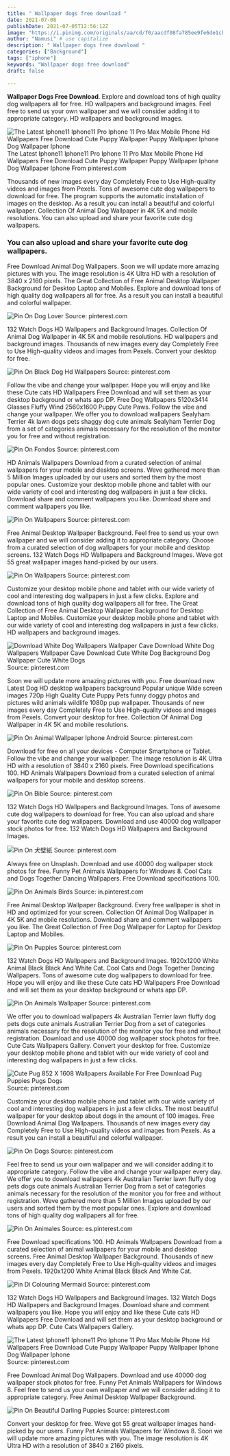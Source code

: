 ```yaml
---
title: " Wallpaper dogs free download "
date: 2021-07-08
publishDate: 2021-07-05T12:56:12Z
image: "https://i.pinimg.com/originals/aa/cd/f0/aacdf08fa785ee9fe6de1cbd4b1d7aa6.jpg"
author: "Namusi" # use capitalize
description: " Wallpaper dogs free download "
categories: ["Background"]
tags: ["iphone"]
keywords: "Wallpaper dogs free download"
draft: false

---
```



**Wallpaper Dogs Free Download**. Explore and download tons of high quality dog wallpapers all for free. HD wallpapers and background images. Feel free to send us your own wallpaper and we will consider adding it to appropriate category. HD wallpapers and background images.

![The Latest Iphone11 Iphone11 Pro Iphone 11 Pro Max Mobile Phone Hd Wallpapers Free Download Cute Puppy Wallpaper Puppy Wallpaper Iphone Dog Wallpaper Iphone](https://i.pinimg.com/originals/4a/26/d4/4a26d4b9d400ae2ce0fe6e8274dcdd02.png "The Latest Iphone11 Iphone11 Pro Iphone 11 Pro Max Mobile Phone Hd Wallpapers Free Download Cute Puppy Wallpaper Puppy Wallpaper Iphone Dog Wallpaper Iphone")
The Latest Iphone11 Iphone11 Pro Iphone 11 Pro Max Mobile Phone Hd Wallpapers Free Download Cute Puppy Wallpaper Puppy Wallpaper Iphone Dog Wallpaper Iphone From pinterest.com


Thousands of new images every day Completely Free to Use High-quality videos and images from Pexels. Tons of awesome cute dog wallpapers to download for free. The program supports the automatic installation of images on the desktop. As a result you can install a beautiful and colorful wallpaper. Collection Of Animal Dog Wallpaper in 4K 5K and mobile resolutions. You can also upload and share your favorite cute dog wallpapers.

### You can also upload and share your favorite cute dog wallpapers.

Free Download Animal Dog Wallpapers. Soon we will update more amazing pictures with you. The image resolution is 4K Ultra HD with a resolution of 3840 x 2160 pixels. The Great Collection of Free Animal Desktop Wallpaper Background for Desktop Laptop and Mobiles. Explore and download tons of high quality dog wallpapers all for free. As a result you can install a beautiful and colorful wallpaper.


![Pin On Dog Lover](https://i.pinimg.com/736x/51/a6/8a/51a68aea9bccc40e5d1f6dbb2a1dac16.jpg "Pin On Dog Lover")
Source: pinterest.com

132 Watch Dogs HD Wallpapers and Background Images. Collection Of Animal Dog Wallpaper in 4K 5K and mobile resolutions. HD wallpapers and background images. Thousands of new images every day Completely Free to Use High-quality videos and images from Pexels. Convert your desktop for free.

![Pin On Black Dog Hd Wallpapers](https://i.pinimg.com/originals/b8/91/cf/b891cfd3d99b62f60a9def6a109f1890.jpg "Pin On Black Dog Hd Wallpapers")
Source: pinterest.com

Follow the vibe and change your wallpaper. Hope you will enjoy and like these Cute cats HD Wallpapers Free Download and will set them as your desktop background or whats app DP. Free Dog Wallpapers 5120x3414 Glasses Fluffy Wind 2560x1600 Puppy Cute Paws. Follow the vibe and change your wallpaper. We offer you to download wallpapers Sealyham Terrier 4k lawn dogs pets shaggy dog cute animals Sealyham Terrier Dog from a set of categories animals necessary for the resolution of the monitor you for free and without registration.

![Pin On Fondos](https://i.pinimg.com/originals/bc/b3/c9/bcb3c96fbec83402e7444cd68ca11409.jpg "Pin On Fondos")
Source: pinterest.com

HD Animals Wallpapers Download from a curated selection of animal wallpapers for your mobile and desktop screens. Weve gathered more than 5 Million Images uploaded by our users and sorted them by the most popular ones. Customize your desktop mobile phone and tablet with our wide variety of cool and interesting dog wallpapers in just a few clicks. Download share and comment wallpapers you like. Download share and comment wallpapers you like.

![Pin On Wallpapers](https://i.pinimg.com/564x/8c/df/58/8cdf588d2e0ecbcca6d97df277d71779.jpg "Pin On Wallpapers")
Source: pinterest.com

Free Animal Desktop Wallpaper Background. Feel free to send us your own wallpaper and we will consider adding it to appropriate category. Choose from a curated selection of dog wallpapers for your mobile and desktop screens. 132 Watch Dogs HD Wallpapers and Background Images. Weve got 55 great wallpaper images hand-picked by our users.

![Pin On Wallpapers](https://i.pinimg.com/originals/b4/f0/92/b4f092523a7659c96ecdadcf33e57814.jpg "Pin On Wallpapers")
Source: pinterest.com

Customize your desktop mobile phone and tablet with our wide variety of cool and interesting dog wallpapers in just a few clicks. Explore and download tons of high quality dog wallpapers all for free. The Great Collection of Free Animal Desktop Wallpaper Background for Desktop Laptop and Mobiles. Customize your desktop mobile phone and tablet with our wide variety of cool and interesting dog wallpapers in just a few clicks. HD wallpapers and background images.

![Download White Dog Wallpapers Wallpaper Cave Download White Dog Wallpapers Wallpaper Cave Download Cute White Dog Background Dog Wallpaper Cute White Dogs](https://i.pinimg.com/originals/8b/d1/e0/8bd1e0ab5f96bdf198485f16f0ddd5d2.jpg "Download White Dog Wallpapers Wallpaper Cave Download White Dog Wallpapers Wallpaper Cave Download Cute White Dog Background Dog Wallpaper Cute White Dogs")
Source: pinterest.com

Soon we will update more amazing pictures with you. Free download new Latest Dog HD desktop wallpapers background Popular unique Wide screen images 720p High Quality Cute Puppy Pets funny doggy photos and pictures wild animals wildlife 1080p pup wallpaper. Thousands of new images every day Completely Free to Use High-quality videos and images from Pexels. Convert your desktop for free. Collection Of Animal Dog Wallpaper in 4K 5K and mobile resolutions.

![Pin On Animal Wallpaper Iphone Android](https://i.pinimg.com/originals/a0/05/47/a0054732fdb1dd95b2283ee8c7fb5241.jpg "Pin On Animal Wallpaper Iphone Android")
Source: pinterest.com

Download for free on all your devices - Computer Smartphone or Tablet. Follow the vibe and change your wallpaper. The image resolution is 4K Ultra HD with a resolution of 3840 x 2160 pixels. Free Download specifications 100. HD Animals Wallpapers Download from a curated selection of animal wallpapers for your mobile and desktop screens.

![Pin On Bible](https://i.pinimg.com/originals/f0/55/59/f05559e103439d38ac17fae1aee7f5c8.jpg "Pin On Bible")
Source: pinterest.com

132 Watch Dogs HD Wallpapers and Background Images. Tons of awesome cute dog wallpapers to download for free. You can also upload and share your favorite cute dog wallpapers. Download and use 40000 dog wallpaper stock photos for free. 132 Watch Dogs HD Wallpapers and Background Images.

![Pin On 犬壁紙](https://i.pinimg.com/originals/3a/b3/8e/3ab38e395dd4950db6d8e0c39ad21e31.jpg "Pin On 犬壁紙")
Source: pinterest.com

Always free on Unsplash. Download and use 40000 dog wallpaper stock photos for free. Funny Pet Animals Wallpapers for Windows 8. Cool Cats and Dogs Together Dancing Wallpapers. Free Download specifications 100.

![Pin On Animals Birds](https://i.pinimg.com/originals/fa/bb/9d/fabb9d9b7e0467225b27812eb2c9d53b.jpg "Pin On Animals Birds")
Source: in.pinterest.com

Free Animal Desktop Wallpaper Background. Every free wallpaper is shot in HD and optimized for your screen. Collection Of Animal Dog Wallpaper in 4K 5K and mobile resolutions. Download share and comment wallpapers you like. The Great Collection of Free Dog Wallpaper for Laptop for Desktop Laptop and Mobiles.

![Pin On Puppies](https://i.pinimg.com/originals/13/ea/84/13ea84575baf5804ec308a18eb5e4795.jpg "Pin On Puppies")
Source: pinterest.com

132 Watch Dogs HD Wallpapers and Background Images. 1920x1200 White Animal Black Black And White Cat. Cool Cats and Dogs Together Dancing Wallpapers. Tons of awesome cute dog wallpapers to download for free. Hope you will enjoy and like these Cute cats HD Wallpapers Free Download and will set them as your desktop background or whats app DP.

![Pin On Animals Wallpaper](https://i.pinimg.com/originals/bb/8f/fc/bb8ffcd94f239d1b53ff27ac1ac3b6ba.jpg "Pin On Animals Wallpaper")
Source: pinterest.com

We offer you to download wallpapers 4k Australian Terrier lawn fluffy dog pets dogs cute animals Australian Terrier Dog from a set of categories animals necessary for the resolution of the monitor you for free and without registration. Download and use 40000 dog wallpaper stock photos for free. Cute Cats Wallpapers Gallery. Convert your desktop for free. Customize your desktop mobile phone and tablet with our wide variety of cool and interesting dog wallpapers in just a few clicks.

![Cute Pug 852 X 1608 Wallpapers Available For Free Download Pug Puppies Pugs Dogs](https://i.pinimg.com/originals/9c/0a/4f/9c0a4fac0ae728bf559af77caf36bb13.jpg "Cute Pug 852 X 1608 Wallpapers Available For Free Download Pug Puppies Pugs Dogs")
Source: pinterest.com

Customize your desktop mobile phone and tablet with our wide variety of cool and interesting dog wallpapers in just a few clicks. The most beautiful wallpaper for your desktop about dogs in the amount of 100 images. Free Download Animal Dog Wallpapers. Thousands of new images every day Completely Free to Use High-quality videos and images from Pexels. As a result you can install a beautiful and colorful wallpaper.

![Pin On Dogs](https://i.pinimg.com/originals/6b/bb/6b/6bbb6b968ffb2e506d27fb4508473dc2.jpg "Pin On Dogs")
Source: pinterest.com

Feel free to send us your own wallpaper and we will consider adding it to appropriate category. Follow the vibe and change your wallpaper every day. We offer you to download wallpapers 4k Australian Terrier lawn fluffy dog pets dogs cute animals Australian Terrier Dog from a set of categories animals necessary for the resolution of the monitor you for free and without registration. Weve gathered more than 5 Million Images uploaded by our users and sorted them by the most popular ones. Explore and download tons of high quality dog wallpapers all for free.

![Pin On Animales](https://i.pinimg.com/originals/e9/0d/e9/e90de92b981ddafc64f4d6c8995e5438.png "Pin On Animales")
Source: es.pinterest.com

Free Download specifications 100. HD Animals Wallpapers Download from a curated selection of animal wallpapers for your mobile and desktop screens. Free Animal Desktop Wallpaper Background. Thousands of new images every day Completely Free to Use High-quality videos and images from Pexels. 1920x1200 White Animal Black Black And White Cat.

![Pin Di Colouring Mermaid](https://i.pinimg.com/originals/5a/59/11/5a5911399b06e8638bbdce4f7f23b079.jpg "Pin Di Colouring Mermaid")
Source: pinterest.com

132 Watch Dogs HD Wallpapers and Background Images. 132 Watch Dogs HD Wallpapers and Background Images. Download share and comment wallpapers you like. Hope you will enjoy and like these Cute cats HD Wallpapers Free Download and will set them as your desktop background or whats app DP. Cute Cats Wallpapers Gallery.

![The Latest Iphone11 Iphone11 Pro Iphone 11 Pro Max Mobile Phone Hd Wallpapers Free Download Cute Puppy Wallpaper Puppy Wallpaper Iphone Dog Wallpaper Iphone](https://i.pinimg.com/originals/4a/26/d4/4a26d4b9d400ae2ce0fe6e8274dcdd02.png "The Latest Iphone11 Iphone11 Pro Iphone 11 Pro Max Mobile Phone Hd Wallpapers Free Download Cute Puppy Wallpaper Puppy Wallpaper Iphone Dog Wallpaper Iphone")
Source: pinterest.com

Free Download Animal Dog Wallpapers. Download and use 40000 dog wallpaper stock photos for free. Funny Pet Animals Wallpapers for Windows 8. Feel free to send us your own wallpaper and we will consider adding it to appropriate category. Free Animal Desktop Wallpaper Background.

![Pin On Beautiful Darling Puppies](https://i.pinimg.com/originals/aa/cd/f0/aacdf08fa785ee9fe6de1cbd4b1d7aa6.jpg "Pin On Beautiful Darling Puppies")
Source: pinterest.com

Convert your desktop for free. Weve got 55 great wallpaper images hand-picked by our users. Funny Pet Animals Wallpapers for Windows 8. Soon we will update more amazing pictures with you. The image resolution is 4K Ultra HD with a resolution of 3840 x 2160 pixels.

